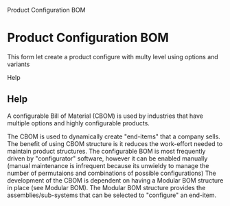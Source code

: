 
Product Configuration BOM
# Product Configuration BOM


This form let create a product configure with multy level using options and variants

Help
## Help

A configurable Bill of Material (CBOM) is used by industries that have multiple options and highly configurable products.

The CBOM is used to dynamically create "end-items" that a company sells. The benefit of using CBOM structure is it reduces the work-effort needed to maintain product structures. The configurable BOM is most frequently driven by "configurator" software, however it can be enabled manually (manual maintenance is infrequent because its unwieldy to manage the number of permutaions and combinations of possible configurations) The development of the CBOM is dependent on having a Modular BOM structure in place (see Modular BOM). The Modular BOM structure provides the assemblies/sub-systems that can be selected to "configure" an end-item.
